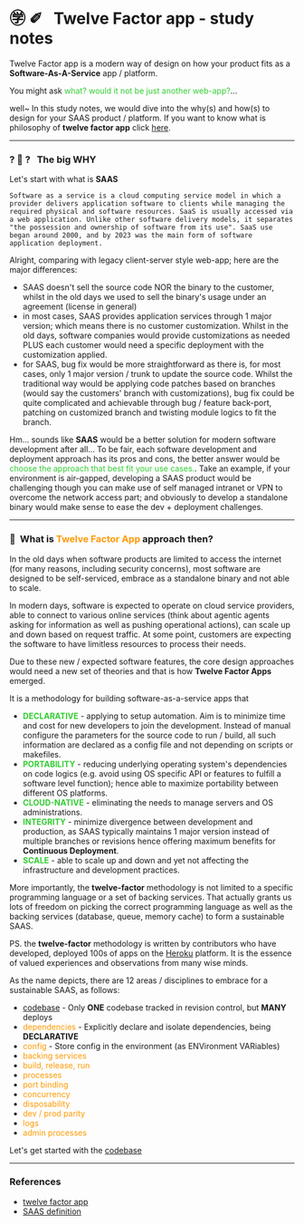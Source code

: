 # ㊫ ✐ &nbsp; Twelve Factor app - study notes

Twelve Factor app is a modern way of design on how your product fits as a __Software-As-A-Service__ app / platform. 

You might ask <span style='color: #32CD32;'>what? would it not be just another web-app?</span>... 

well~ In this study notes, we would dive into the why(s) and how(s) to design for your SAAS product / platform. If you want to know what is philosophy of __twelve factor app__ click [here](#what-is-twelve-factor-app-approach-then).

---

### ? 🧠 ? &nbsp; The big WHY

Let's start with what is __SAAS__

```text
Software as a service is a cloud computing service model in which a provider delivers application software to clients while managing the required physical and software resources. SaaS is usually accessed via a web application. Unlike other software delivery models, it separates "the possession and ownership of software from its use". SaaS use began around 2000, and by 2023 was the main form of software application deployment.
```

Alright, comparing with legacy client-server style web-app; here are the major differences:
- SAAS doesn't sell the source code NOR the binary to the customer, whilst in the old days we used to sell the binary's usage under an agreement (license in general)
- in most cases, SAAS provides application services through 1 major version; which means there is no customer customization. Whilst in the old days, software companies would provide customizations as needed PLUS each customer would need a specific deployment with the customization applied.
- for SAAS, bug fix would be more straightforward as there is, for most cases, only 1 major version / trunk to update the source code. Whilst the traditional way would be applying code patches based on branches (would say the customers' branch with customizations), bug fix could be quite complicated and achievable through bug / feature back-port, patching on customized branch and twisting module logics to fit the branch.

Hm... sounds like __SAAS__ would be a better solution for modern software development after all... To be fair, each software development and deployment approach has its pros and cons, the better answer would be <span style='color: #32CD32'>choose the approach that best fit your use cases.</span>. Take an example, if your environment is air-gapped, developing a SAAS product would be challenging though you can make use of self managed intranet or VPN to overcome the network access part; and obviously to develop a standalone binary would make sense to ease the dev + deployment challenges.

---

### 📖 &nbsp;What is <span style='color: #FF9900'>Twelve Factor App</span> approach then?

In the old days when software products are limited to access the internet (for many reasons, including security concerns), most software are designed to be self-serviced, embrace as a standalone binary and not able to scale. 

In modern days, software is expected to operate on cloud service providers, able to connect to various online services (think about agentic agents asking for information as well as pushing operational actions), can scale up and down based on request traffic. At some point, customers are expecting the software to have limitless resources to process their needs.

Due to these new / expected software features, the core design approaches would need a new set of theories and that is how __Twelve Factor Apps__ emerged.

It is a methodology for building software-as-a-service apps that
- __<span style='color: #32CD32'>DECLARATIVE</span>__ - applying to setup automation. Aim is to minimize time and cost for new developers to join the development. Instead of manual configure the parameters for the source code to run / build, all such information are declared as a config file and not depending on scripts or makefiles.
- __<span style='color: #32CD32'>PORTABILITY</span>__ - reducing underlying operating system's dependencies on code logics (e.g. avoid using OS specific API or features to fulfill a software level function); hence able to maximize portability between different OS platforms.
- __<span style='color: #32CD32'>CLOUD-NATIVE</span>__ - eliminating the needs to manage servers and OS administrations.
- __<span style='color: #32CD32'>INTEGRITY</span>__ - minimize divergence between development and production, as SAAS typically maintains 1 major version instead of multiple branches or revisions hence offering maximum benefits for __Continuous Deployment__.
- __<span style='color: #32CD32'>SCALE</span>__ - able to scale up and down and yet not affecting the infrastructure and development practices.

More importantly, the __twelve-factor__ methodology is not limited to a specific programming language or a set of backing services. That actually grants us lots of freedom on picking the correct programming language as well as the backing services (database, queue, memory cache) to form a sustainable SAAS.

PS. the __twelve-factor__ methodology is written by contributors who have developed, deployed 100s of apps on the [Heroku](http://www.heroku.com/) platform. It is the essence of valued experiences and observations from many wise minds.

As the name depicts, there are 12 areas / disciplines to embrace for a sustainable SAAS, as follows:
- <span style='color: #FF9900'>[codebase](12_factor_app/01_codebase.md)</span> - Only __ONE__ codebase tracked in revision control, but __MANY__ deploys
- <span style='color: #FF9900'>dependencies</span> - Explicitly declare and isolate dependencies, being __DECLARATIVE__
- <span style='color: #FF9900'>config</span> - Store config in the environment (as ENVironment VARiables)
- <span style='color: #FF9900'>backing services</span><!-- - Treat backing services as attached resources -->
- <span style='color: #FF9900'>build, release, run</span><!-- - Strictly separate build and run stages -->
- <span style='color: #FF9900'>processes</span><!-- - Execute the app as one or more stateless processes, making sure the app is Scalable in return -->
- <span style='color: #FF9900'>port binding</span><!-- - Export services via port binding, each process would have its own port and operate independently -->
- <span style='color: #FF9900'>concurrency</span><!-- - Scale out via the process model -->
- <span style='color: #FF9900'>disposability</span><!-- - Able to fast startup and graceful shutdown, for dynamic deployment environment (e.g. k8s) able to quickly provision and remove pods / nodes is a key factor to success -->
- <span style='color: #FF9900'>dev / prod parity</span><!-- - Keep development, staging, and production as similar as possible, avoid unneccessary work on making an environment works -->
- <span style='color: #FF9900'>logs</span><!-- - Treat logs as event streams -->
- <span style='color: #FF9900'>admin processes</span><!-- - Run admin/management tasks as one-off processes -->

Let's get started with the [codebase](12_factor_app/01_codebase.md)

---

### References
- [twelve factor app](https://12factor.net/)
- [SAAS definition](https://en.wikipedia.org/wiki/Software_as_a_service)